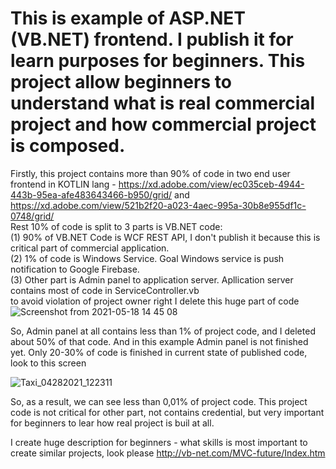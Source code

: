 # This is example of ASP.NET (VB.NET) frontend. I publish it for learn purposes for beginners. This project allow beginners to understand what is real commercial project and how commercial project is composed.
Firstly, this project contains more than 90% of code in two end user frontend in KOTLIN lang - https://xd.adobe.com/view/ec035ceb-4944-443b-95ea-afe483643466-b950/grid/ and https://xd.adobe.com/view/521b2f20-a023-4aec-995a-30b8e955df1c-0748/grid/     
Rest 10% of code is split to 3 parts is VB.NET code:    
(1) 90% of VB.NET Code is WCF REST API, I don't publish it because this is critical part of commercial application.   
(2) 1% of code is Windows Service. Goal Windows service is push notification to Google Firebase.   
(3) Other part is Admin panel to application server. Apllication server contains most of code in ServiceController.vb   
to avoid violation of project owner right I delete this huge part of code  
![Screenshot from 2021-05-18 14 45 08](https://user-images.githubusercontent.com/81580242/118648719-63883300-b7eb-11eb-9ec2-df6d38d53fb6.png)


So, Admin panel at all contains less than 1% of project code, and I deleted about 50% of that code. And in this example Admin panel is not finished yet. Only 20-30% of code is finished in current state of published code, look to this screen   

![Taxi_04282021_122311](https://user-images.githubusercontent.com/81580242/118649266-fd4fe000-b7eb-11eb-8ccb-2e718b01184f.png)

So, as a result, we can see less than 0,01% of project code. This project code is not critical for other part, not contains credential, but very important for beginners to lear how real project is buil at all. 

I create huge description for beginners - what skills is most important to create similar projects, look please http://vb-net.com/MVC-future/Index.htm


